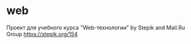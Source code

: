 # web
Проект для учебного курса "Web-технологии" by Stepik and Mail.Ru Group
https://stepik.org/154
